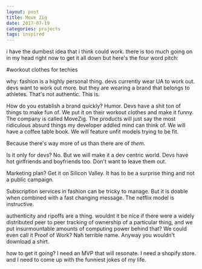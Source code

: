 ```yaml
---
layout: post
title: Move Zig
date: 2017-07-19
categories: projects
tags: inspired
---
```


i have the dumbest idea that i think could work. there is too much going on in my head right now to get it all down but here's the four word pitch: 

#workout clothes for techies

why: fashion is a highly personal thing. devs currently wear UA to work out. devs want to work out more. but they are wearing a brand that belongs to athletes. That's not authentic. This is.

How do you establish a brand quickly? Humor. Devs have a shit ton of things to make fun of. We put it on their workout clothes and make it funny. The company is called MoveZig. The products will just say the most ridiculous absurd things my developer addled mind can think of. We will have a coffee table book. We will feature unfit models trying to be fit.

Because there's way more of us than there are of _them_.

Is it only for devs? No. But we will make it a dev centric world. Devs have hot girlfriends and boyfriends too. Don't want to leave them out.

Marketing plan? Get it on Silicon Valley. It has to be a surprise thing and not a public campaign.

Subscription services in fashion can be tricky to manage. But it is doable when combined with a fast changing message. The netflix model is instructive.

authenticity and ripoffs are a thing. wouldnt it be nice if there were a widely distributed peer to peer tracking of ownership of a particular thing, and we put insurmountable amounts of computing power behind that? We could even call it Proof of Work? Nah terrible name. Anyway you wouldn't download a shirt.

how to get it going? I need an MVP that will resonate. I need a shopify store. and I need to come up with the funniest jokes of my life.
